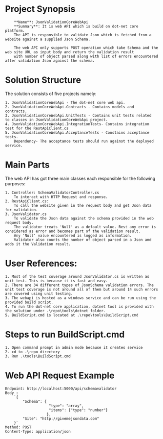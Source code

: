 # **Project Synopsis**
    
        **Name**: JsonValidationCoreWebApi
        **Summary**: It is web API which is build on dot-net core platform.
        The API is responsible to validate Json which is fetched from a website against a supplied Json Schema.
        
        The web API only supports POST operation which take Schema and the web site URL as input body and return the validation result
        with number of object parsed along with list of errors encountered after validation Json against the schema. 

# **Solution Structure**
The solution consists of five projects namely:

    1. JsonValidationCoreWebApi - The dot-net core web api.
    2. JsonValidationCoreWebApi.Contracts - Contains models and         contracts.
    3. JsonValidationCoreWebApi.UnitTests - Contains unit tests related     to classes in JsonValidationCoreWebApi project.
    4. JsonValidationCoreWebApi.IntegrationTests- Contains integration test for the RestApiClient.cs
    5. JsonValidationCoreWebApi.AcceptanceTests - Constains acceptance tests. 
        Dependency- The acceptance tests should run against the deployed service.


# **Main Parts**
The web API has got three main classes each responsible for the following purposes:

    1. Controller: SchemaValidatorController.cs
        To interact with HTTP Request and response.
    2. RestApiClient.cs: 
        To call the website given in the request body and get Json data for validation.
    3. JsonValidator.cs
        To validate the Json data against the schema provided in the web request body.
        The validator treats 'Null' as a default value. Rest any error is considered as error and becomes part of the validation result.
        Any 'Null' value encountered is logged as information. 
        Validator also counts the number of object parsed in a Json and adds it the Validation result.
        
# **User References:**
    1. Most of the test coverage around JsonValidator.cs is written as unit test. This is because it is fast and easy.
    2. There are 34 different types of JsonSchema validation errors. The unit test coverage is not around all of them but around 14 such errors are covered using unit testing. 
    3. The webapi is hosted as a windows service and can be run using the provided build script.
    4. To run the dot-net core application, dotnet tool is provided with the solution under .\repo\tools\dotnet folder.
    5. BuildScript.cmd is located at .\repo\tools\BuildScript.cmd

# **Steps to run BuildScript.cmd**
    1. Open command prompt in admin mode because it creates service
    2. cd to .\repo directory
    3. Run .\tools\BuildScript.cmd

    
# **Web API Request Example**
    Endpoint: http://localhost:5000/api/schemavalidator
    Body :
        `{
        	"Schema": {
        				"type": "array",
        				"items": {"type": "number"}
                       },
        	"Site": "http://givemejsondata.com"
        }`
    Method: POST
    Content-Type: application/json
